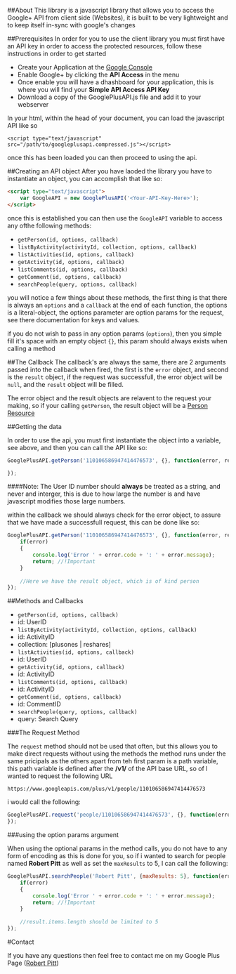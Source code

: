 ##About
This library is a javascript library that allows you to access the Google+ API from client side (Websites), it is built to be very lightweight and
to keep itself in-sync with google's changes

##Prerequisites
In order for you to use the client library you must first have an API key in order to access the protected resources, follow these instructions in order to get started

- Create your Application at the [Google Console](https://code.google.com/apis/console/)
- Enable Google+ by clicking the **API Access** in the menu
- Once enable you will have a dhashboard for your application, this is where you will find your **Simple API Access API Key**
- Download a copy of the GooglePlusAPI.js file and add it to your webserver

In your html, within the head of your document, you can load the javascript API like so

`<script type="text/javascript" src="/path/to/googleplusapi.compressed.js"></script>`

once this has been loaded you can then proceed to using the api.

##Creating an API object
After you have laoded the library you have to instantiate an object, you can accomplish that like so:

```html
<script type="text/javascript">
    var GoogleAPI = new GooglePlusAPI('<Your-API-Key-Here>');
</script>
```

once this is established you can then use the `GoogleAPI` variable to access any ofthe following methods:

- `getPerson(id, options, callback)`
- `listByActivity(activityId, collection, options, callback)`
- `listActivities(id, options, callback)`
- `getActivity(id, options, callback)`
- `listComments(id, options, callback)`
- `getComment(id, options, callback)`
- `searchPeople(query, options, callback)`

you will notice a few things about these methods, the first thing is that there is always an `options` and a `callback` at the end of
each function, the options is a literal-object, the options parameter are option params for the request, see there documentation for keys and values.

if you do not wish to pass in any option params (`options`), then you simple fill it's space with an empty object `{}`, this param should always exists when calling a method

##The Callback
The callback's are always the same, there are 2 arguments passed into the callback when fired, the first is the `error` object, and second is the `result` object, if the request was successfull, the error object will be `null`, and the `result` object will be filled.

The error object and the result objects are relavent to the request your making, so if your calling `getPerson`, the result object will be a [Person Resource](https://developers.google.com/+/api/latest/people#resource)

##Getting the data

In order to use the api, you must first instantiate the object into a variable, see above, and then you can call the API like so:

```javascript
GooglePlusAPI.getPerson('110106586947414476573', {}, function(error, response){

});
```

####Note:
The User ID number should **always** be treated as a string, and never and interger, this is due to how large the number is and have javascript modifies those large numbers.

within the callback we should always check for the error object, to assure that we have made a successfull request, this can be done like so:

```javascript
GooglePlusAPI.getPerson('110106586947414476573', {}, function(error, result){
    if(error)
    {
        console.log('Error ' + error.code + ': ' + error.message);
        return; //!Important
    }
    
    //Here we have the result object, which is of kind person
});
```

##Methods and Callbacks

- `getPerson(id, options, callback)`
 - id: <String> UserID
- `listByActivity(activityId, collection, options, callback)`
 - id: <String> ActivityID
 - collection: <String> [plusones | reshares]
- `listActivities(id, options, callback)`
 - id: <String> UserID
- `getActivity(id, options, callback)`
 - id: <String> ActivityID
- `listComments(id, options, callback)`
 - id: <String> ActivityID
- `getComment(id, options, callback)`
 - id: <String> CommentID
- `searchPeople(query, options, callback)`
 - query: <String> Search Query

###The Request Method

The `request` method should not be used that often, but this allows you to make direct requests without using the methods
the method runs under the same pricipals as the others apart from teh first param is a path variable, this path variable is defined after the **/v1/** of the API base URL, so of I wanted to request the following URL

`https://www.googleapis.com/plus/v1/people/110106586947414476573`

i would call the following:

```javascript
GooglePlusAPI.request('people/110106586947414476573', {}, function(error, result){
});
```

###using the option params argument

When using the optional params in the method calls, you do not have to any form of encoding as this is done for you, so if i wanted to search for people named **Robert Pitt** as well as set the `maxResults` to 5, I can call the following:

```javascript
GooglePlusAPI.searchPeople('Robert Pitt', {maxResults: 5}, function(error, result){
    if(error)
    {
        console.log('Error ' + error.code + ': ' + error.message);
        return; //!Important
    }
    
    //result.items.length should be limited to 5
});
```

#Contact

If you have any questions then feel free to contact me on my Google Plus Page ([Robert Pitt](https://plus.google.com/110106586947414476573/))